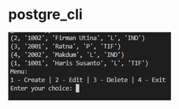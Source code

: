 # postgre_cli
![image](https://github.com/freddywicaksono/postgre_cli/blob/main/postgre_cli_full.jpg)
